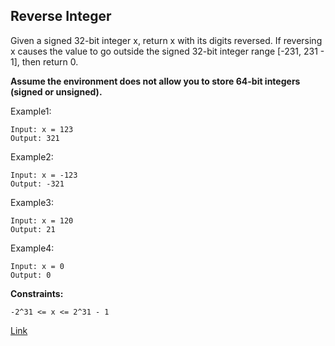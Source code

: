 ## Reverse Integer ##
Given a signed 32-bit integer x, return x with its digits reversed. If reversing x causes the value to go outside the signed 32-bit integer range [-231, 231 - 1], then return 0.

**Assume the environment does not allow you to store 64-bit integers (signed or unsigned).**

Example1:
```
Input: x = 123
Output: 321
```
Example2:
```
Input: x = -123
Output: -321
```
Example3:
```
Input: x = 120
Output: 21
```
Example4:
```
Input: x = 0
Output: 0
```

**Constraints:**
``` 
-2^31 <= x <= 2^31 - 1
```
[Link](https://leetcode.com/problems/reverse-integer)

